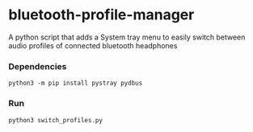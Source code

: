 # bluetooth-profile-manager
A python script that adds a System tray menu to easily switch between audio profiles of connected bluetooth headphones

### Dependencies
```
python3 -m pip install pystray pydbus
```
### Run
```
python3 switch_profiles.py
```

